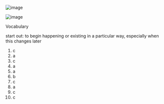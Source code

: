 ![image](https://github.com/jeuneseven/ReadingNotes/assets/8426758/c5e9f111-276c-40c5-ab79-0eb1052b3a91)

![image](https://github.com/jeuneseven/ReadingNotes/assets/8426758/2165538a-7273-48a2-8ddf-4eda0484aa53)

Vocabulary

start out: to begin happening or existing in a particular way, especially when this changes later

1. c
2. a
3. c
4. a
5. a
6. b
7. c
8. a
9. c
10. c
